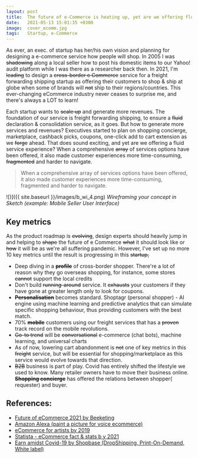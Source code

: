 ```yaml
---
layout: post
title:  The future of e-Commerce is heating up, yet are we offering fluid customer experience?
date:   2021-05-13 15:01:35 +0300
image:  cover_ecomm.jpg
tags:   Startup, e-Commerce
---
```


As ever, an exec. of startup has her/his own vision and planning for designing a e-commerce service how people will shop. In 2005 I was ~~shadowing~~ along a local seller how to post his domestic items to our Yahoo! audit platform while I was there as a researcher back then. In 2021, I'm ~~leading~~ to design a ~~cross-border e Commerce~~ service for a freight forwarding shipping startup as offering their customers to shop & ship at globe when some of brands will ~~not~~ ship to their regions/countries. This ever-changing eCommerce industry never ceases to surprise me, and there's always a LOT to learn! 


Each startup wants to ~~scale up~~ and generate more revenues. The foundation of our service is freight forwarding shipping, to ensure a ~~fluid~~ declaration & consolidation service, as it goes. But how to generate more services and revenues? Executives started to plan on shopping concierge, marketplace, cashback picks, coupons, one-click add to cart extension as we ~~forge~~ ahead. That does sound exciting,  and yet are we offering a fluid service experience? When a comprehensive ~~array~~ of services options have been offered, it also made customer experiences more time-consuming, ~~fragmented~~ and harder to navigate.


> When a comprehensive array of services options have been offered, it also made customer experiences more time-consuming, fragmented and harder to navigate.

![)]({{ site.baseurl }}/images/b_wi_4.png)
*Wireframing your concept in Sketch (example: Mobile Seller User Interface)*



##  Key metrics 


As the product roadmap is ~~evolving~~, design experts should heavily jump in and helping to ~~shape~~ the future of e Commerce ~~what~~ it should look like or ~~how~~ it will be as we're all suffering pandemic. However, I've set up no more 10 key metrics until the result is progressing in this ~~startup,~~

* Deep diving in a **~~profile~~** of cross-border shopper. There're a lot of reason why they go overseas shopping, for instance, some stores ~~cannot~~ support the local credits
* Don't build ~~running-around~~ service. It ~~exhausts~~ your customers if they have gone at greater length only to look for coupons. 
* **~~Personalisation~~** becomes standard. Shoptagr (personal shopper) - AI engine using machine learning and predictive analytics that can simulate specific shopping behaviour, thus providing customers with the best match. 
* 70% **~~mobile~~** customers using our freight services that has a ~~proven~~ track record on the mobile revolutions. 
* ~~Go-to trend~~ will be ~~conversational~~ e-commerce (chat bots), machine learning, and universal charts
* As of now, lowering cart abandonment is ~~not~~ one of key metrics in this ~~freight~~ service,  but will be essential for shopping/marketplace as this service would evolve towards that direction. 
* ~~B2B~~ business is part of play. Covid has entirely shifted the lifestyle we used to know. Many retailer owners have to move their business online. **~~Shopping concierge~~** has offered the relations between shopper( requester) and buyer.  





## References:

* [Future of eCommerce 2021 by Beeketing ](2019/#:~:text=New%20studies%20projected%20that%20the,to%20%244.9%20trillion%20in%202021.&text=In%20fact%2C%20by%202021%2C%20it,the%20total%20global%20retail%20sales.)
* [Amazon Alexa (paint a picture for voice ecommerce)](https://www.amazon.com/alexa-voice-shopping/b?ie=UTF8&node=14552177011)
* [eCommerce for artists by 2019](https://productviz.com/ecommerce-2019/)
* [Statista - eCommerce fact &  stats  b y 2021](https://www.statista.com/topics/871/online-shopping/#dossierSummary)
* [Earn amidst Covid-19 by Shopbase (DropShipping, Print-On-Demand, White label)](ttps://www.shopbase.com/blog/vn/dropshipping-case-study-make-money-during-pandemic/?utm_source=cs&utm_medium=bktblog&utm_campaign=mary-case-stud)
